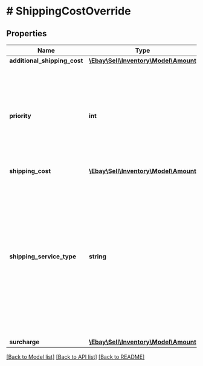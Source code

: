 # # ShippingCostOverride

## Properties

Name | Type | Description | Notes
------------ | ------------- | ------------- | -------------
**additional_shipping_cost** | [**\Ebay\Sell\Inventory\Model\Amount**](Amount.md) |  | [optional]
**priority** | **int** | The integer value input into this field, along with the shippingServiceType value, sets which domestic or international shipping service option in the fulfillment policy will be modified with updated shipping costs. Specifically, the shippingCostOverrides.shippingServiceType value in a createOffer or updateOffer call must match the shippingOptions.optionType value in a fulfillment listing policy, and the shippingCostOverrides.priority value in a createOffer or updateOffer call must match the shippingOptions.shippingServices.sortOrderId value in a fulfillment listing policy. This field is always required when overriding the shipping costs of a shipping service option, and will be always be returned for each shipping service option whose costs are being overridden. | [optional]
**shipping_cost** | [**\Ebay\Sell\Inventory\Model\Amount**](Amount.md) |  | [optional]
**shipping_service_type** | **string** | This enumerated value indicates whether the shipping service specified in the priority field is a domestic or an international shipping service option. To override the shipping costs for a specific domestic shipping service in the fulfillment listing policy, this field should be set to DOMESTIC, and to override the shipping costs for each international shipping service, this field should be set to INTERNATIONAL. This value, along with priority value, sets which domestic or international shipping service option in the fulfillment policy that will be modified with updated shipping costs. Specifically, the shippingCostOverrides.shippingServiceType value in a createOffer or updateOffer call must match the shippingOptions.optionType value in a fulfillment listing policy, and the shippingCostOverrides.priority value in a createOffer or updateOffer call must match the shippingOptions.shippingServices.sortOrderId value in a fulfillment listing policy. This field is always required when overriding the shipping costs of a shipping service option, and will be always be returned for each shipping service option whose costs are being overridden. For implementation help, refer to &lt;a href&#x3D;&#39;https://developer.ebay.com/api-docs/sell/inventory/types/slr:ShippingServiceTypeEnum&#39;&gt;eBay API documentation&lt;/a&gt; | [optional]
**surcharge** | [**\Ebay\Sell\Inventory\Model\Amount**](Amount.md) |  | [optional]

[[Back to Model list]](../../README.md#models) [[Back to API list]](../../README.md#endpoints) [[Back to README]](../../README.md)
